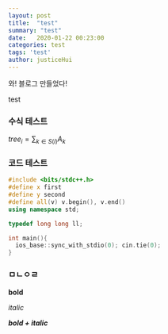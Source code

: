 ```yaml
---
layout: post
title:  "test"
summary: "test"
date:   2020-01-22 00:23:00
categories: test
tags: 'test'
author: justiceHui
---
```

와! 블로그 만들었다!

test

### 수식 테스트

$tree_i = \sum_{k∈S(i)} A_k$

### 코드 테스트

```cpp
#include <bits/stdc++.h>
#define x first
#define y second
#define all(v) v.begin(), v.end()
using namespace std;

typedef long long ll;

int main(){
  ios_base::sync_with_stdio(0); cin.tie(0);
}
```

### ㅁㄴㅇㄹ

**bold**

*italic*

***bold + italic***
